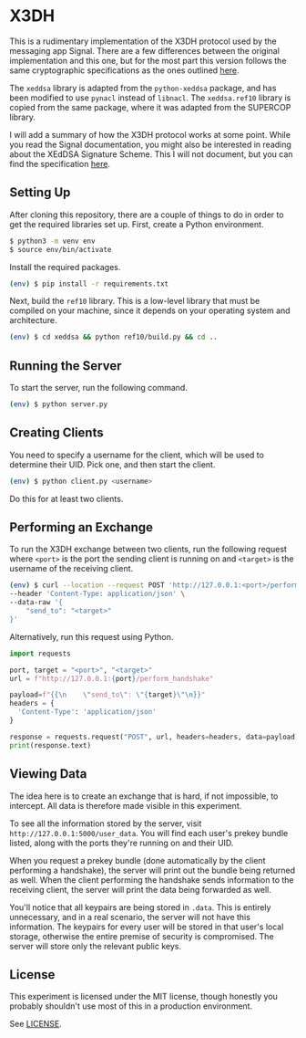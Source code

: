 # X3DH

This is a rudimentary implementation of the X3DH protocol used by the
messaging app Signal. There are a few differences between the original
implementation and this one, but for the most part this version follows
the same cryptographic specifications as the ones outlined
[here](https://signal.org/docs/specifications/x3dh/).

The `xeddsa` library is adapted from the `python-xeddsa` package, and
has been modified to use `pynacl` instead of `libnacl`. The `xeddsa.ref10`
library is copied from the same package, where it was adapted from the
SUPERCOP library.

I will add a summary of how the X3DH protocol works at some point. While
you read the Signal documentation, you might also be interested in reading
about the XEdDSA Signature Scheme. This I will not document, but you can
find the specification [here](https://signal.org/docs/specifications/xeddsa/).

## Setting Up

After cloning this repository, there are a couple of things to do in order
to get the required libraries set up. First, create a Python environment.

```bash
$ python3 -m venv env
$ source env/bin/activate
```

Install the required packages.

```bash
(env) $ pip install -r requirements.txt
```

Next, build the `ref10` library. This is a low-level library that must be
compiled on your machine, since it depends on your operating system and
architecture.

```bash
(env) $ cd xeddsa && python ref10/build.py && cd ..
```

## Running the Server

To start the server, run the following command.

```bash
(env) $ python server.py
```

## Creating Clients

You need to specify a username for the client, which will be used to
determine their UID. Pick one, and then start the client.

```bash
(env) $ python client.py <username>
```

Do this for at least two clients.

## Performing an Exchange

To run the X3DH exchange between two clients, run the following request
where `<port>` is the port the sending client is running on and `<target>`
is the username of the receiving client.

```bash
(env) $ curl --location --request POST 'http://127.0.0.1:<port>/perform_handshake' \
--header 'Content-Type: application/json' \
--data-raw '{
    "send_to": "<target>"
}'
```

Alternatively, run this request using Python.

```python
import requests

port, target = "<port>", "<target>"
url = f"http://127.0.0.1:{port}/perform_handshake"

payload=f"{{\n    \"send_to\": \"{target}\"\n}}"
headers = {
  'Content-Type': 'application/json'
}

response = requests.request("POST", url, headers=headers, data=payload)
print(response.text)
```

## Viewing Data

The idea here is to create an exchange that is hard, if not impossible,
to intercept. All data is therefore made visible in this experiment.

To see all the information stored by the server, visit `http://127.0.0.1:5000/user_data`.
You will find each user's prekey bundle listed, along with the ports
they're running on and their UID.

When you request a prekey bundle (done automatically by the client
performing a handshake), the server will print out the bundle being
returned as well. When the client performing the handshake sends
information to the receiving client, the server will print the data
being forwarded as well.

You'll notice that all keypairs are being stored in `.data`. This is
entirely unnecessary, and in a real scenario, the server will not have
this information. The keypairs for every user will be stored in that
user's local storage, otherwise the entire premise of security is
compromised. The server will store only the relevant public keys.

## License

This experiment is licensed under the MIT license, though honestly
you probably shouldn't use most of this in a production environment.

See [LICENSE](LICENSE.md).